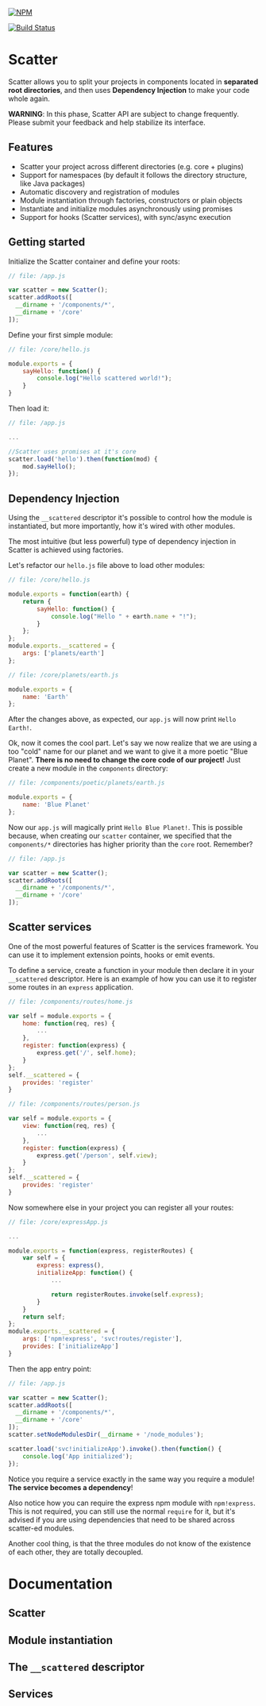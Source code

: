 [![NPM](https://nodei.co/npm/scatter.png)](https://nodei.co/npm/scatter/)

[![Build Status](https://travis-ci.org/mariocasciaro/scatter.png)](https://travis-ci.org/mariocasciaro/scatter)

# Scatter

Scatter allows you to split your projects in components located in **separated root directories**, and then uses **Dependency Injection** to make your code whole again.

**WARNING**: In this phase, Scatter API are subject to change frequently. Please submit your feedback and help stabilize its interface.

## Features

- Scatter your project across different directories (e.g. core + plugins)
- Support for namespaces (by default it follows the directory structure, like Java packages)
- Automatic discovery and registration of modules
- Module instantiation through factories, constructors or plain objects
- Instantiate and initialize modules asynchronously using promises
- Support for hooks (Scatter services), with sync/async execution

## Getting started

Initialize the Scatter container and define your roots:
```javascript
// file: /app.js

var scatter = new Scatter();
scatter.addRoots([
  __dirname + '/components/*',
  __dirname + '/core'
]);
```

Define your first simple module:
```javascript
// file: /core/hello.js

module.exports = {
    sayHello: function() {
        console.log("Hello scattered world!");
    }
}
```

Then load it:
```javascript
// file: /app.js

...

//Scatter uses promises at it's core
scatter.load('hello').then(function(mod) {
    mod.sayHello();
});
```

## Dependency Injection

Using the `__scattered` descriptor it's possible to control how the module is instantiated, but more importantly, how it's wired with other modules.

The most intuitive (but less powerful) type of dependency injection in Scatter is achieved using factories.

Let's refactor our  `hello.js` file above to load other modules:

```javascript
// file: /core/hello.js

module.exports = function(earth) {
    return {
        sayHello: function() {
            console.log("Hello " + earth.name + "!");
        }
    };
};
module.exports.__scattered = {
    args: ['planets/earth']
};
```

```javascript
// file: /core/planets/earth.js

module.exports = {
    name: 'Earth'
};
```

After the changes above, as expected, our `app.js` will now print `Hello Earth!`.

Ok, now it comes the cool part. Let's say we now realize that we are using a too "cold" name for our planet and we want to give it a more poetic "Blue Planet". **There is no need to change the core code of our project!** Just create a new module in the `components` directory:


```javascript
// file: /components/poetic/planets/earth.js

module.exports = {
    name: 'Blue Planet'
};
```

Now our `app.js` will magically print  `Hello Blue Planet!`. This is possible because, when creating our `scatter` container, we specified that the `components/*` directories has higher priority than the `core` root. Remember?
```javascript
// file: /app.js

var scatter = new Scatter();
scatter.addRoots([
  __dirname + '/components/*',
  __dirname + '/core'
]);
```

## Scatter services

One of the most powerful features of Scatter is the services framework. You can use it to implement extension points, hooks or emit events.

To define a service, create a function in your module then declare it in your `__scattered` descriptor. Here is an example of how you can use it to register some routes in an `express` application.

```javascript
// file: /components/routes/home.js

var self = module.exports = {
    home: function(req, res) {
        ...
    },
    register: function(express) {
        express.get('/', self.home);
    }
};
self.__scattered = {
    provides: 'register'
}
```

```javascript
// file: /components/routes/person.js

var self = module.exports = {
    view: function(req, res) {
        ...
    },
    register: function(express) {
        express.get('/person', self.view);
    }
};
self.__scattered = {
    provides: 'register'
}
```

Now somewhere else in your project you can register all your routes:

```javascript
// file: /core/expressApp.js

...

module.exports = function(express, registerRoutes) {
    var self = {
        express: express(),
        initializeApp: function() {
            ...

            return registerRoutes.invoke(self.express);
        }
    }
    return self;
};
module.exports.__scattered = {
    args: ['npm!express', 'svc!routes/register'],
    provides: ['initializeApp']
}
```
Then the app entry point:

```javascript
// file: /app.js

var scatter = new Scatter();
scatter.addRoots([
  __dirname + '/components/*',
  __dirname + '/core'
]);
scatter.setNodeModulesDir(__dirname + '/node_modules');

scatter.load('svc!initializeApp').invoke().then(function() {
    console.log('App initialized');
});
```

Notice you require a service exactly in the same way you require a module! **The service becomes a dependency**!

Also notice how you can require the express npm module with `npm!express`. This is not required, you can still use the
normal `require` for it, but it's advised if you are using dependencies that need to be shared across scatter-ed modules.

Another cool thing, is that the three modules do not know of the existence of each other, they are totally decoupled.

# Documentation

## Scatter

## Module instantiation

## The `__scattered` descriptor

## Services

